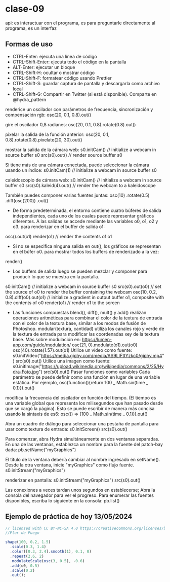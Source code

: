 # clase-09

api: es interactuar con el programa, es para preguntarle directamente al programa, es un interfaz

## Formas de uso

- CTRL-Enter: ejecuta una línea de código
- CTRL-Shift-Enter: ejecuta todo el código en la pantalla
- ALT-Enter: ejecutar un bloque
- CTRL-Shift-H: ocultar o mostrar código
- CTRL-Shift-F: formatear código usando Prettier
- CTRL-Shift-S: guardar captura de pantalla y descargarla como archivo local
- CTRL-Shift-G: Compartir en Twitter (si está disponible). Comparte en @hydra_pattern

renderice un oscilador con parámetros de frecuencia, sincronización y compensación rgb:
osc(20, 0.1, 0.8).out()

gire el oscilador 0,8 radianes:
osc(20, 0.1, 0.8).rotate(0.8).out()

pixelar la salida de la función anterior:
osc(20, 0.1, 0.8).rotate(0.8).pixelate(20, 30).out()

mostrar la salida de la cámara web:
s0.initCam() // initialize a webcam in source buffer s0
src(s0).out() // render source buffer s0

Si tiene más de una cámara conectada, puede seleccionar la cámara usando un índice:
s0.initCam(1) // initialize a webcam in source buffer s0

caleidoscopio de cámara web:
s0.initCam() // initialize a webcam in source buffer s0
src(s0).kaleid(4).out() // render the webcam to a kaleidoscope

También puedes componer varias fuentes juntas:
osc(10)
.rotate(0.5)
.diff(osc(200))
.out()

- De forma predeterminada, el entorno contiene cuatro búferes de salida independientes, cada uno de los cuales puede representar gráficos diferentes. A las salidas se accede mediante las variables o0, o1, o2 y o3.
  para renderizar en el buffer de salida o1:

osc().out(o1)
render(o1) // render the contents of o1

- Si no se especifica ninguna salida en out(), los gráficos se representan en el búfer o0. para mostrar todos los buffers de renderizado a la vez:

render()

- Los buffers de salida luego se pueden mezclar y componer para producir lo que se muestra en la pantalla.

s0.initCam() // initialize a webcam in source buffer s0
src(s0).out(o0) // set the source of o0 to render the buffer containing the webcam
osc(10, 0.2, 0.8).diff(o0).out(o1) // initialize a gradient in output buffer o1, composite with the contents of o0
render(o1) // render o1 to the screen

- Las funciones compuestas blend(), diff(), mult() y add() realizan operaciones aritméticas para combinar el color de la textura de entrada con el color de la textura base, similar a los modos de fusión de Photoshop.
  modular(textura, cantidad) utiliza los canales rojo y verde de la textura de entrada para modificar las coordenadas xey de la textura base. Más sobre modulación en: https://lumen-app.com/guide/modulation/
  osc(21, 0).modulate(o1).out(o0)
  osc(40).rotate(1.57).out(o1)
  Utilice un vídeo como fuente:
  s0.initVideo("https://media.giphy.com/media/AS9LIFttYzkc0/giphy.mp4")
  src(s0).out()
  Utilice una imagen como fuente:
  s0.initImage("https://upload.wikimedia.org/wikipedia/commons/2/25/Hydra-Foto.jpg")
  src(s0).out()
  Pasar funciones como variables
  Cada parámetro se puede definir como una función en lugar de una variable estática. Por ejemplo,
  osc(function(){return 100 _ Math.sin(time _ 0.1)}).out()

modifica la frecuencia del oscilador en función del tiempo. (El tiempo es una variable global que representa los milisegundos que han pasado desde que se cargó la página). Esto se puede escribir de manera más concisa usando la sintaxis de es6:
osc(() => (100 _ Math.sin(time _ 0.1))).out()

Abra un cuadro de diálogo para seleccionar una pestaña de pantalla para usar como textura de entrada:
s0.initScreen()
src(s0).out()

Para comenzar, abra Hydra simultáneamente en dos ventanas separadas. En una de las ventanas, establezca un nombre para la fuente del patch-bay dada:
pb.setName("myGraphics")

El título de la ventana debería cambiar al nombre ingresado en setName().
Desde la otra ventana, inicie "myGraphics" como flujo fuente.
s0.initStream("myGraphics")

renderizar en pantalla:
s0.initStream("myGraphics")
src(s0).out()

Las conexiones a veces tardan unos segundos en establecerse; Abra la consola del navegador para ver el progreso. Para enumerar las fuentes disponibles, escriba lo siguiente en la consola:
pb.list()

## Ejemplo de práctica de hoy 13/05/2024

```javascript
// licensed with CC BY-NC-SA 4.0 https://creativecommons.org/licenses/by-nc-sa/4.0/
//Flor de Fuego

shape(100, 0.2, 1.5)
  .scale(0.3, 1.4)
  .color([0.3, 2.4].smooth(1), 0.1, 0)
  .repeat(2.6, 2)
  .modulateScale(osc(3, 0.5), -0.6)
  .add(o0, 0.5)
  .scale(0.2)
  .out();
```
